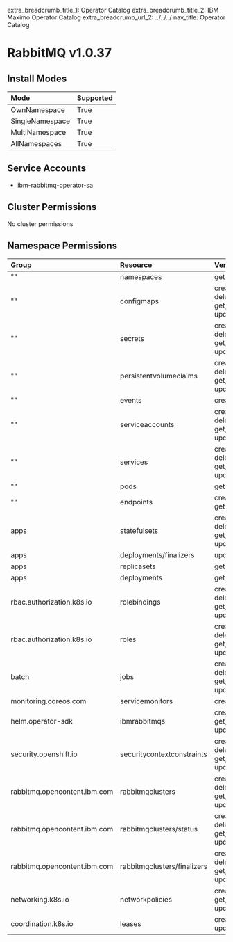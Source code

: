 extra_breadcrumb_title_1: Operator Catalog
extra_breadcrumb_title_2: IBM Maximo Operator Catalog
extra_breadcrumb_url_2: ../../../
nav_title: Operator Catalog

RabbitMQ v1.0.37
================================================================================

Install Modes
--------------------------------------------------------------------------------
| Mode                 | Supported |
| :------------------- | :-------- |
| OwnNamespace         | True      |
| SingleNamespace      | True      |
| MultiNamespace       | True      |
| AllNamespaces        | True      |

Service Accounts
--------------------------------------------------------------------------------
- ibm-rabbitmq-operator-sa

Cluster Permissions
--------------------------------------------------------------------------------
No cluster permissions

Namespace Permissions
--------------------------------------------------------------------------------
| Group                                    | Resource                                 | Verbs                                                                            |
| :--------------------------------------- | :--------------------------------------- | :------------------------------------------------------------------------------- |
| ""                                       | namespaces                               | get                                                                              |
| ""                                       | configmaps                               | create, delete, deletecollection, get, list, patch, update, watch                |
| ""                                       | secrets                                  | create, delete, deletecollection, get, list, patch, update, watch                |
| ""                                       | persistentvolumeclaims                   | create, delete, deletecollection, get, list, patch, update, watch                |
| ""                                       | events                                   | create, patch                                                                    |
| ""                                       | serviceaccounts                          | create, delete, deletecollection, get, list, patch, update, watch                |
| ""                                       | services                                 | create, delete, deletecollection, get, list, patch, update, watch                |
| ""                                       | pods                                     | get                                                                              |
| ""                                       | endpoints                                | create, delete, get                                                              |
| apps                                     | statefulsets                             | create, delete, deletecollection, get, list, patch, update, watch                |
| apps                                     | deployments/finalizers                   | update                                                                           |
| apps                                     | replicasets                              | get                                                                              |
| apps                                     | deployments                              | get                                                                              |
| rbac.authorization.k8s.io                | rolebindings                             | create, delete, deletecollection, get, list, patch, update, watch                |
| rbac.authorization.k8s.io                | roles                                    | create, delete, deletecollection, get, list, patch, update, watch                |
| batch                                    | jobs                                     | create, delete, deletecollection, get, list, patch, update, watch                |
| monitoring.coreos.com                    | servicemonitors                          | create, get                                                                      |
| helm.operator-sdk                        | ibmrabbitmqs                             | create, delete, get, list, patch, update, watch                                  |
| security.openshift.io                    | securitycontextconstraints               | create, delete, deletecollection, get, list, patch, update, watch                |
| rabbitmq.opencontent.ibm.com             | rabbitmqclusters                         | create, delete, deletecollection, get, list, patch, update, watch                |
| rabbitmq.opencontent.ibm.com             | rabbitmqclusters/status                  | create, delete, deletecollection, get, list, patch, update, watch                |
| rabbitmq.opencontent.ibm.com             | rabbitmqclusters/finalizers              | create, delete, deletecollection, get, list, patch, update, watch                |
| networking.k8s.io                        | networkpolicies                          | create, delete, get, list, patch, update, watch                                  |
| coordination.k8s.io                      | leases                                   | create, get, list, update                                                        |

